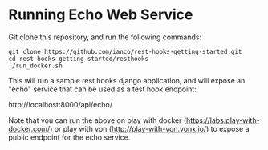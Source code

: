 
# Running Echo Web Service

Git clone this repository, and run the following commands:

```
git clone https://github.com/ianco/rest-hooks-getting-started.git
cd rest-hooks-getting-started/resthooks
./run_docker.sh
```

This will run a sample rest hooks django application, and will expose an "echo" service that can be used as a test hook endpoint:

http://localhost:8000/api/echo/

Note that you can run the above on play with docker (https://labs.play-with-docker.com/) or play with von (http://play-with-von.vonx.io/) to expose a public endpoint for the echo service.
